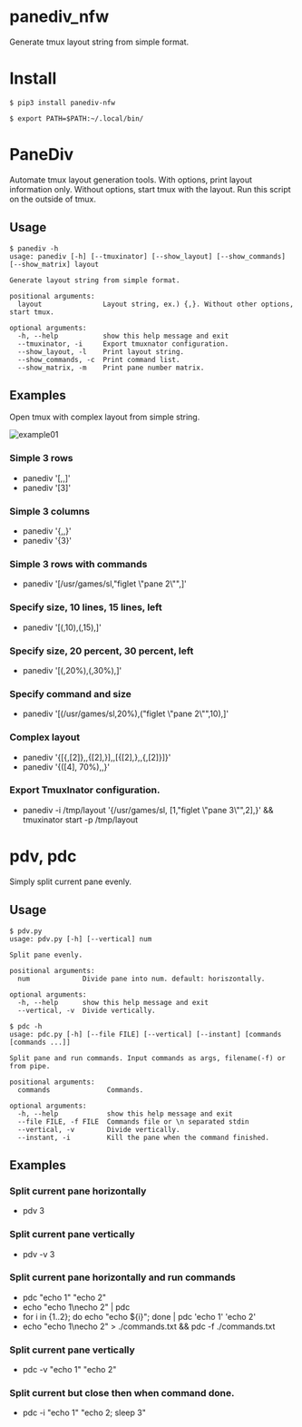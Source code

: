 # panediv_nfw
Generate tmux layout string from simple format.

# Install
```
$ pip3 install panediv-nfw

$ export PATH=$PATH:~/.local/bin/

```

# PaneDiv
Automate tmux layout generation tools.
With options, print layout information only.
Without options, start tmux with the layout.
Run this script on the outside of tmux.

## Usage

```
$ panediv -h
usage: panediv [-h] [--tmuxinator] [--show_layout] [--show_commands] [--show_matrix] layout

Generate layout string from simple format.

positional arguments:
  layout               Layout string, ex.) {,}. Without other options, start tmux.

optional arguments:
  -h, --help           show this help message and exit
  --tmuxinator, -i     Export tmuxnator configuration.
  --show_layout, -l    Print layout string.
  --show_commands, -c  Print command list.
  --show_matrix, -m    Print pane number matrix.

```

## Examples
Open tmux with complex layout from simple string.

![example01](https://user-images.githubusercontent.com/78602998/147897737-4397d457-8600-4dd9-a2fa-27623487697a.gif)

### Simple 3 rows
- panediv '[,,]'
- panediv '[3]'

### Simple 3 columns
- panediv '{,,}'
- panediv '{3}'

### Simple 3 rows with commands
- panediv '[/usr/games/sl,"figlet \\"pane 2\\"",]'

### Specify size, 10 lines, 15 lines, left
- panediv '[(,10),(,15),]'

### Specify size, 20 percent, 30 percent, left
- panediv '[(,20%),(,30%),]'

### Specify command and size
- panediv '[(/usr/games/sl,20%),("figlet \\"pane 2\\"",10),]'

### Complex layout
- panediv '{[{,[2]},,{[2],}],,[{[2],},,{,[2]}]}'
- panediv '{([4], 70%),,}'

### Export TmuxInator configuration.
- panediv -i /tmp/layout '{/usr/games/sl, [1,"figlet \\"pane 3\\"",2],}' && tmuxinator start -p /tmp/layout

# pdv, pdc
Simply split current pane evenly.

## Usage

```
$ pdv.py
usage: pdv.py [-h] [--vertical] num

Split pane evenly.

positional arguments:
  num             Divide pane into num. default: horiszontally.

optional arguments:
  -h, --help      show this help message and exit
  --vertical, -v  Divide vertically.

```

```
$ pdc -h
usage: pdc.py [-h] [--file FILE] [--vertical] [--instant] [commands [commands ...]]

Split pane and run commands. Input commands as args, filename(-f) or from pipe.

positional arguments:
  commands              Commands.

optional arguments:
  -h, --help            show this help message and exit
  --file FILE, -f FILE  Commands file or \n separated stdin
  --vertical, -v        Divide vertically.
  --instant, -i         Kill the pane when the command finished.

```

## Examples

### Split current pane horizontally
- pdv 3

### Split current pane vertically
- pdv -v 3

### Split current pane horizontally and run commands
- pdc "echo 1" "echo 2"
- echo "echo 1\necho 2" | pdc
- for i in {1..2}; do echo "echo ${i}"; done | pdc 'echo 1' 'echo 2'
- echo "echo 1\necho 2" > ./commands.txt && pdc -f ./commands.txt

### Split current pane vertically
- pdc -v "echo 1" "echo 2"

### Split current but close then when command done.
- pdc -i "echo 1" "echo 2; sleep 3"
